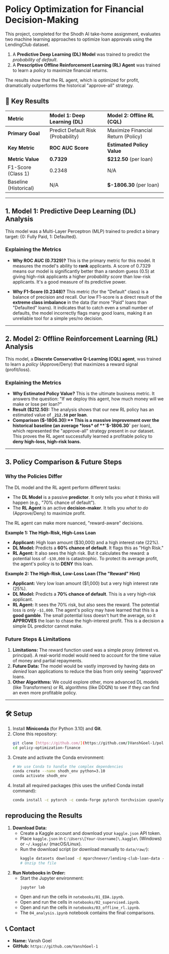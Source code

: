 # Policy Optimization for Financial Decision-Making

This project, completed for the Shodh AI take-home assignment, evaluates two machine learning approaches to optimize loan approvals using the LendingClub dataset.

1.  A **Predictive Deep Learning (DL) Model** was trained to predict the *probability of default*.
2.  A **Prescriptive Offline Reinforcement Learning (RL) Agent** was trained to learn a *policy* to maximize financial returns.

The results show that the RL agent, which is optimized for profit, dramatically outperforms the historical "approve-all" strategy.

## 🚀 Key Results

| Metric | Model 1: Deep Learning (DL) | Model 2: Offline RL (CQL) |
| :--- | :--- | :--- |
| **Primary Goal** | Predict Default Risk (Probability) | Maximize Financial Return (Policy) |
| **Key Metric** | **ROC AUC Score** | **Estimated Policy Value** |
| **Metric Value** | **0.7329** | **$212.50** (per loan) |
| F1-Score (Class 1) | 0.2348 | N/A |
| Baseline (Historical) | N/A | **$-1806.30** (per loan) |

---

## 1. Model 1: Predictive Deep Learning (DL) Analysis

This model was a Multi-Layer Perceptron (MLP) trained to predict a binary target: {0: Fully Paid, 1: Defaulted}.

### Explaining the Metrics

* **Why ROC AUC (0.7329)?** This is the primary metric for this model. It measures the model's ability to **rank** applicants. A score of 0.7329 means our model is significantly better than a random guess (0.5) at giving high-risk applicants a higher *probability score* than low-risk applicants. It's a good measure of its predictive power.

* **Why F1-Score (0.2348)?** This metric (for the "Default" class) is a balance of precision and recall. Our low F1-score is a direct result of the **extreme class imbalance** in the data (far more "Paid" loans than "Defaulted" loans). It indicates that to catch even a small number of defaults, the model incorrectly flags many good loans, making it an unreliable tool for a simple yes/no decision.

---

## 2. Model 2: Offline Reinforcement Learning (RL) Analysis

This model, a **Discrete Conservative Q-Learning (CQL) agent**, was trained to learn a *policy* (Approve/Deny) that maximizes a reward signal (profit/loss).

### Explaining the Metrics

* **Why Estimated Policy Value?** This is the ultimate business metric. It answers the question: "If we deploy this agent, how much money will we make or lose per loan?"
* **Result ($212.50):** The analysis shows that our new RL policy has an estimated value of **`_212.50` per loan**.
* **Comparison ($-1806.30):** This is a massive improvement over the historical baseline (an average *loss* of **`$-1806.30`** per loan), which represented the "approve-all" strategy present in our dataset. This proves the RL agent successfully learned a profitable policy to **deny high-loss, high-risk loans.**

---

## 3. Policy Comparison & Future Steps

### Why the Policies Differ
The DL model and the RL agent perform different tasks:
* The **DL Model** is a passive **predictor**. It only tells you *what* it thinks will happen (e.g., "70% chance of default").
* The **RL Agent** is an active **decision-maker**. It tells you *what to do* (Approve/Deny) to maximize profit.

The RL agent can make more nuanced, "reward-aware" decisions.

**Example 1: The High-Risk, High-Loss Loan**
* **Applicant:** High loan amount ($30,000) and a high interest rate (22%).
* **DL Model:** Predicts a **60% chance of default**. It flags this as "High Risk."
* **RL Agent:** It also sees the high risk. But it calculates the reward: a potential loss of `-$30,000` is catastrophic. To protect its average profit, the agent's policy is to **DENY** this loan.

**Example 2: The High-Risk, Low-Loss Loan (The "Reward" Hint)**
* **Applicant:** Very low loan amount ($1,000) but a very high interest rate (25%).
* **DL Model:** Predicts a **70% chance of default**. This is a very high-risk applicant.
* **RL Agent:** It sees the 70% risk, but also sees the reward. The potential loss is *only* `-$1,000`. The agent's policy may have learned that this is a **good gamble**. The small potential loss doesn't hurt the average, so it **APPROVES** the loan to chase the high-interest profit. This is a decision a simple DL predictor cannot make.

### Future Steps & Limitations
1.  **Limitations:** The reward function used was a simple proxy (interest vs. principal). A real-world model would need to account for the time value of money and partial repayments.
2.  **Future Data:** The model would be vastly improved by having data on *denied* loan applications to reduce the bias from only seeing "approved" loans.
3.  **Other Algorithms:** We could explore other, more advanced DL models (like Transformers) or RL algorithms (like DDQN) to see if they can find an even more profitable policy.

---

## 🛠️ Setup

1.  Install **Miniconda** (for Python 3.10) and **Git**.
2.  Clone this repository:
    ```bash
    git clone [https://github.com/](https://github.com/)VanshGoel-1/policy-optimization-finance.git
    cd policy-optimization-finance
    ```
3.  Create and activate the Conda environment:
    ```bash
    # We use Conda to handle the complex dependencies
    conda create --name shodh_env python=3.10
    conda activate shodh_env
    ```
4.  Install all required packages (this uses the unified Conda install command):
    ```bash
    conda install -c pytorch -c conda-forge pytorch torchvision cpuonly pandas scikit-learn matplotlib seaborn jupyterlab pyarrow d3rlpy kaggle tqdm joblib ipykernel
    ```

##  reproducing the Results

1.  **Download Data:**
    * Create a Kaggle account and download your `kaggle.json` API token.
    * Place `kaggle.json` in `C:\Users\[Your-Username]\.kaggle\` (Windows) or `~/.kaggle/` (macOS/Linux).
    * Run the download script (or download manually to `data/raw/`):
        ```bash
        kaggle datasets download -d mparchnever/lending-club-loan-data -f accepted_2007_to_2018Q4.csv.gz -p data/raw/
        # Unzip the file
        ```
2.  **Run Notebooks in Order:**
    * Start the Jupyter environment:
        ```bash
        jupyter lab
        ```
    * Open and run the cells in `notebooks/01_EDA.ipynb`.
    * Open and run the cells in `notebooks/02_supervised.ipynb`.
    * Open and run the cells in `notebooks/03_offline_rl.ipynb`.
    * The `04_analysis.ipynb` notebook contains the final comparisons.

## 📞 Contact
* **Name:** Vansh Goel
* **GitHub:** `https://github.com/VanshGoel-1`
